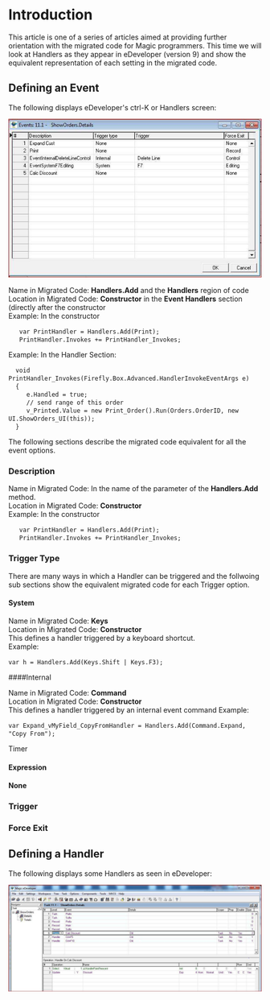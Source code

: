 ﻿# Introduction

This article is one of a series of articles aimed at providing further orientation with the migrated code for Magic programmers. This time we will look at Handlers as they appear in eDeveloper (version 9) and show the equivalent representation of each setting in the migrated code.

## Defining an Event
The following displays eDeveloper's ctrl-K or Handlers screen:

![Handlers screen](events.jpg)

Name in Migrated Code: **Handlers.Add** and the **Handlers** region of code  
Location in Migrated Code: **Constructor** in the **Event Handlers** section (directly after the constructor  
Example: In the constructor
```csdiff
   var PrintHandler = Handlers.Add(Print);
   PrintHandler.Invokes += PrintHandler_Invokes;
```
Example: In the Handler Section:  
```csdiff
  void PrintHandler_Invokes(Firefly.Box.Advanced.HandlerInvokeEventArgs e)
  {
     e.Handled = true;
     // send range of this order
     v_Printed.Value = new Print_Order().Run(Orders.OrderID, new UI.ShowOrders_UI(this));
  }
```
The following sections describe the migrated code equivalent for all the event options.

### Description

Name in Migrated Code: In the name of the parameter of the **Handlers.Add** method.  
Location in Migrated Code: **Constructor**  
Example: In the constructor  
```csdiff
   var PrintHandler = Handlers.Add(Print);
   PrintHandler.Invokes += PrintHandler_Invokes;
```

### Trigger Type

There are many ways in which a Handler can be triggered and the follwoing sub sections show the equivalent migrated code for each Trigger option.

#### System

Name in Migrated Code: **Keys**  
Location in Migrated Code: **Constructor**   
This defines a handler triggered by a keyboard shortcut.  
Example:
```csdiff
var h = Handlers.Add(Keys.Shift | Keys.F3);

```

####Internal

Name in Migrated Code: **Command**  
Location in Migrated Code: **Constructor**   
This defines a handler triggered by an internal event command
Example:
```csdiff
var Expand_vMyField_CopyFromHandler = Handlers.Add(Command.Expand, "Copy From");
```
Timer

#### Expression

#### None

### Trigger

### Force Exit

## Defining a Handler

The following displays some Handlers as seen in eDeveloper:

![Handlers Screen](handlers.jpg)